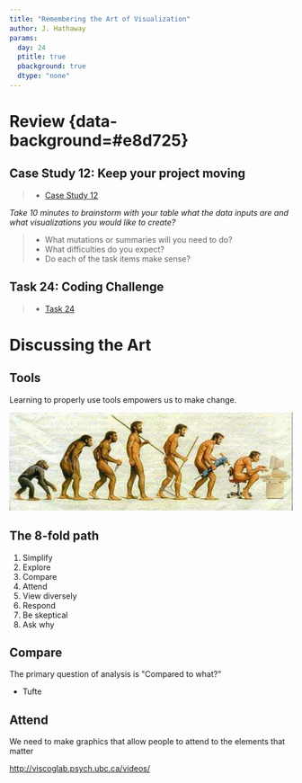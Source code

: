 ```yaml
---
title: "Remembering the Art of Visualization"
author: J. Hathaway
params:
  day: 24
  ptitle: true
  pbackground: true
  dtype: "none"
---
```









# Review {data-background=#e8d725}



## Case Study 12: Keep your project moving
> - [Case Study 12](https://byuistats.github.io/M335/weekly_projects/cs12_details.html)

*Take 10 minutes to brainstorm with your table what the data inputs are and what visualizations you would like to create?*

> - What mutations or summaries will you need to do?
> - What difficulties do you expect?
> - Do each of the task items make sense?




## Task 24: Coding Challenge
> - [Task 24](https://byuistats.github.io/M335/class_tasks/task24_details.html)







# Discussing the Art

## Tools

Learning to properly use tools empowers us to make change.

![tools](../images/tools_evolution.png)

## The 8-fold path

1. Simplify
2. Explore
3. Compare
4. Attend
5. View diversely
6. Respond
7. Be skeptical
8. Ask why

## Compare

The primary question of analysis is "Compared to what?"

- Tufte

## Attend

We need to make graphics that allow people to attend to the elements that matter

http://viscoglab.psych.ubc.ca/videos/


